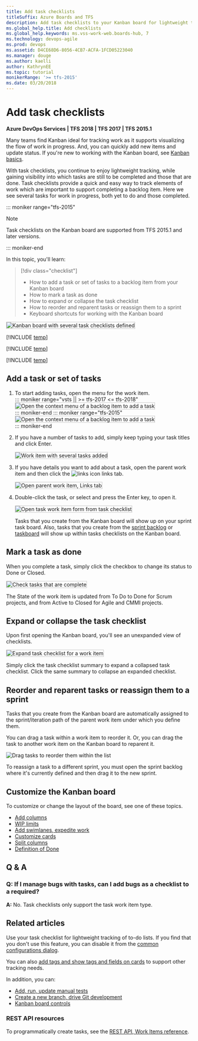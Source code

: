 ```yaml
---
title: Add task checklists
titleSuffix: Azure Boards and TFS
description: Add task checklists to your Kanban board for lightweight tracking when working in Azure Boards & Team Foundation Server
ms.global_help.title: Add checklists
ms.global_help.keywords: ms.vss-work-web.boards-hub, 7       
ms.technology: devops-agile
ms.prod: devops
ms.assetid: D4CE68D6-8056-4CB7-ACFA-1FCD05223040 
ms.manager: douge
ms.author: kaelliauthor: KathrynEE
ms.topic: tutorial
monikerRange: '>= tfs-2015'
ms.date: 03/20/2018
---
```



# Add task checklists

**Azure DevOps Services | TFS 2018 | TFS 2017 | TFS 2015.1**

Many teams find Kanban ideal for tracking work as it supports visualizing the flow of work in progress. And, you can quickly add new items and update status. If you're new to working with the Kanban board, see [Kanban basics](kanban-basics.md).  

With task checklists, you continue to enjoy lightweight tracking, while gaining visibility into which tasks are still to be completed and those that are done. Task checklists provide a quick and easy way to track elements of work which are important to support completing a backlog item. Here we see several tasks for work in progress, both yet to do and those completed.  

::: moniker range="tfs-2015"

> [!NOTE]  
> Task checklists on the Kanban board are supported from TFS 2015.1 and later versions. 

::: moniker-end

In this topic, you'll learn: 
>[!div class="checklist"]    
> * How to add a task or set of tasks to a backlog item from your Kanban board  
> * How to mark a task as done 
> * How to expand or collapse the task checklist  
> * How to reorder and reparent tasks or reassign them to a sprint
> * Keyboard shortcuts for working with the Kanban board 
  
<img src="_img/kanban-task-checklists.png" alt="Kanban board with several task checklists defined" style="border: 1px solid #C3C3C3;" />  


[!INCLUDE [temp](../_shared/image-differences.md)]  

[!INCLUDE [temp](../_shared/prerequisites.md)]

[!INCLUDE [temp](../_shared/open-kanban-board.md)] 

## Add a task or set of tasks 

1. To start adding tasks, open the menu for the work item.  
	::: moniker range="vsts || >= tfs-2017 <= tfs-2018"  
	<img src="_img/add-tasks-menu-options-vs-ts.png" alt="Open the context menu of a backlog item to add a task" style="border: 1px solid #C3C3C3;" />  
	::: moniker-end
	::: moniker range="tfs-2015"
	<img src="_img/kanban-board-add-task-checklist.png" alt="Open the context menu of a backlog item to add a task" style="border: 1px solid #C3C3C3;" />  
	::: moniker-end

2. If you have a number of tasks to add, simply keep typing your task titles and click Enter.   

	<img src="_img/kanban-board-task-checklists-added.png" alt="Work item with several tasks added" style="border: 1px solid #C3C3C3;" />  

3.	If you have details you want to add about a task, open the parent work item and then click the ![links icon](../_img/icons/icon-links-tab-wi.png) links tab. 

	<img src="_img/add-task-checklist-open-task.png" alt="Open parent work item, Links tab" style="border: 1px solid #C3C3C3;" />  

4. Double-click the task, or select and press the Enter key, to open it.   

	<img src="_img/kanban-board-open-task-form.png" alt="Open task work item form from task checklist" style="border: 1px solid #C3C3C3;" />  

	Tasks that you create from the Kanban board will show up on your sprint task board. Also, tasks that you create from the [sprint backlog](../sprints/assign-work-sprint.md) or [taskboard](../sprints/task-board.md) will show up within tasks checklists on the Kanban board.  


## Mark a task as done 

When you complete a task, simply click the checkbox to change its status to Done or Closed. 

<img src="_img/kanban-check-done-tasks.png" alt="Check tasks that are complete" style="border: 1px solid #C3C3C3;" />  
 
The State of the work item is updated from To Do to Done for Scrum projects, and from Active to Closed for Agile and CMMI projects.  

## Expand or collapse the task checklist  

Upon first opening the Kanban board, you'll see an unexpanded view of checklists.

<img src="_img/kanban-board-first-open-collapsed-checklists.png" alt="Expand task checklist for a work item" style="border: 1px solid #C3C3C3;" /> 

Simply click the task checklist summary to expand a collapsed task checklist. Click the same summary to collapse an expanded checklist. 

## Reorder and reparent tasks or reassign them to a sprint

Tasks that you create from the Kanban board are automatically assigned to the sprint/iteration path of the parent work item under which you define them. 

You can drag a task within a work item to reorder it. Or, you can drag the task to another work item on the Kanban board to reparent it. 

![Drag tasks to reorder them within the list](_img/task-checklist-reorder-tasks.png)  

To reassign a task to a different sprint, you must open the sprint backlog where it's currently defined and then drag it to the new sprint.  

## Customize the Kanban board 
To customize or change the layout of the board, see one of these topics. 

* [Add columns](add-columns.md)  
* [WIP limits](wip-limits.md)  
* [Add swimlanes, expedite work](expedite-work.md)   
* [Customize cards](../../boards/boards/customize-cards.md)  
* [Split columns](split-columns.md)   
* [Definition of Done](definition-of-done.md)  

## Q & A

### Q: If I manage bugs with tasks, can I add bugs as a checklist to a required? 
**A:** No. Task checklists only support the task work item type. 
 

## Related articles  
Use your task checklist for lightweight tracking of to-do lists. If you find that you don't use this feature, you can disable it from the [common configurations dialog](../../boards/boards/customize-cards.md#annotations). 

You can also [add tags and show tags and fields on cards](../../boards/boards/customize-cards.md) to support other tracking needs.  

In addition, you can:  

- [Add, run, update manual tests](add-run-update-tests.md)
- [Create a new branch, drive Git development](../backlogs/connect-work-items-to-git-dev-ops.md)
- [Kanban board controls](kanban-board-controls.md)

### REST API resources
To programmatically create tasks, see the [REST API, Work Items reference](/rest/api/vsts/wit/work%20items).


<!---
> [!NOTE]   
> Task checklists is a supported feature of TFS 2015.1 and later versions. 
-->